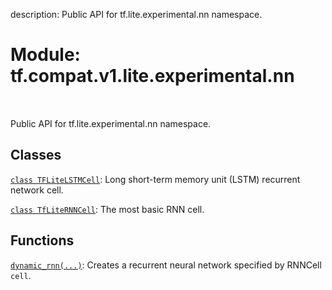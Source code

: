 description: Public API for tf.lite.experimental.nn namespace.

<div itemscope itemtype="http://developers.google.com/ReferenceObject">
<meta itemprop="name" content="tf.compat.v1.lite.experimental.nn" />
<meta itemprop="path" content="Stable" />
</div>

# Module: tf.compat.v1.lite.experimental.nn

<!-- Insert buttons and diff -->

<table class="tfo-notebook-buttons tfo-api nocontent" align="left">

</table>



Public API for tf.lite.experimental.nn namespace.



## Classes

[`class TFLiteLSTMCell`](../../../../../tf/compat/v1/lite/experimental/nn/TFLiteLSTMCell.md): Long short-term memory unit (LSTM) recurrent network cell.

[`class TfLiteRNNCell`](../../../../../tf/compat/v1/lite/experimental/nn/TfLiteRNNCell.md): The most basic RNN cell.

## Functions

[`dynamic_rnn(...)`](../../../../../tf/compat/v1/lite/experimental/nn/dynamic_rnn.md): Creates a recurrent neural network specified by RNNCell `cell`.

